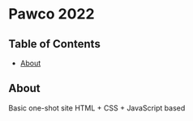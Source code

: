 # Pawco 2022

## Table of Contents

- [About](#about)

## About <a name = "about"></a>

Basic one-shot site HTML + CSS + JavaScript based